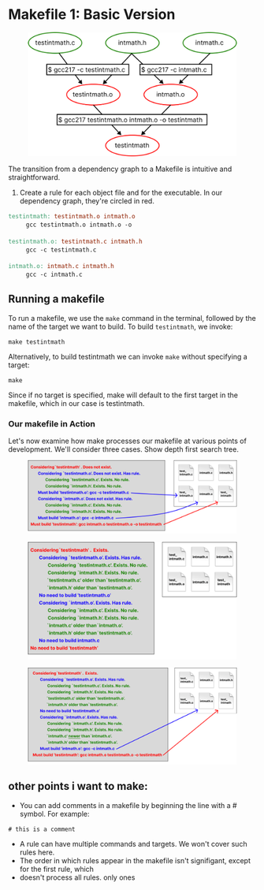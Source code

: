 # Makefile 1: Basic Version



<figure><img src="../../.gitbook/assets/Group 28 (1).png" alt="" width="563"><figcaption></figcaption></figure>



The transition from a dependency graph to a Makefile is intuitive and straightforward.

1. Create a rule for each object file and for the executable. In our dependency graph, they're circled in red.&#x20;

```makefile
testintmath: testintmath.o intmath.o
     gcc testintmath.o intmath.o -o 

testintmath.o: testintmath.c intmath.h
     gcc -c testintmath.c

intmath.o: intmath.c intmath.h
     gcc -c intmath.c
```

## Running a makefile

To run a makefile, we use the `make` command in the terminal, followed by the name of the target we want to build. To build `testintmath`, we invoke:

```
make testintmath
```

Alternatively, to build testintmath we can invoke `make` without specifying a target:

```
make
```

Since if no target is specified, make will default to the first target in the makefile, which in our case is testintmath.&#x20;

### Our makefile in Action

Let's now examine how make processes our makefile at various points of development. We'll consider three cases. Show depth first search tree.&#x20;

<figure><img src="../../.gitbook/assets/Group 19 (1).png" alt=""><figcaption></figcaption></figure>

<figure><img src="../../.gitbook/assets/Group 20.png" alt=""><figcaption></figcaption></figure>

<figure><img src="../../.gitbook/assets/Group 22.png" alt=""><figcaption></figcaption></figure>

## other points i want to make:

* You can add comments in a makefile by beginning the line with a # symbol. For example:

```
# this is a comment
```

* A rule can have multiple commands and targets. We won't cover such rules here.&#x20;
* The order in which rules appear in the makefile isn't signifigant, except for the first rule, which&#x20;
* doesn't process all rules. only ones&#x20;

